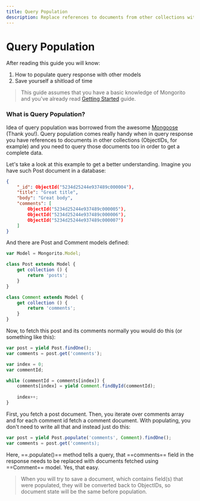 ```yaml
---
title: Query Population
description: Replace references to documents from other collections with actual documents in query response.
---
```


# Query Population

After reading this guide you will know:

1. How to populate query response with other models
2. Save yourself a shitload of time

> This guide assumes that you have a basic knowledge of Mongorito and you've already read [Getting Started](/guides/getting-started) guide.

### What is Query Population?

Idea of query population was borrowed from the awesome [Mongoose](http://mongoosejs.com/docs/populate.html) (Thank you!).
Query population comes really handy when in query response you have references to documents in other collections (ObjectIDs, for example) and you need to query those documents too in order to get a complete data.

Let's take a look at this example to get a better understanding. Imagine you have such Post document in a database:

```json
{
    "_id": ObjectId("5234d25244e937489c000004"),
    "title": "Great title",
    "body": "Great body",
    "comments": [
        ObjectId("5234d25244e937489c000005"),
        ObjectId("5234d25244e937489c000006"),
        ObjectId("5234d25244e937489c000007")
    ]
}
```

And there are Post and Comment models defined:

```javascript
var Model = Mongorito.Model;

class Post extends Model {
	get collection () {
		return 'posts';
	}
}

class Comment extends Model {
	get collection () {
		return 'comments';
	}
}
```

Now, to fetch this post and its comments normally you would do this (or something like this):

```javascript
var post = yield Post.findOne();
var comments = post.get('comments');

var index = 0;
var commentId;

while (commentId = comments[index]) {
	comments[index] = yield Comment.findById(commentId);
	
	index++;
}
```

First, you fetch a post document. Then, you iterate over comments array and for each comment id fetch a comment document.
With populating, you don't need to write all that and instead just do this:

```javascript
var post = yield Post.populate('comments', Comment).findOne();
var comments = post.get('comments);
```

Here, ==.populate()== method tells a query, that ==comments== field in the response needs to be replaced with documents fetched using ==Comment== model. Yes, that easy.

> When you will try to save a document, which contains field(s) that were populated, they will be converted back to ObjectIDs, so document state will be the same before population.